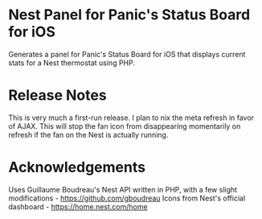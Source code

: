 Nest Panel for Panic's Status Board for iOS
===========================================

Generates a panel for Panic's Status Board for iOS that displays current stats for a Nest thermostat using PHP.

Release Notes
=============
This is very much a first-run release. I plan to nix the meta refresh in favor of AJAX. This will stop the fan icon from disappearing momentarily on refresh if the fan on the Nest is actually running.

Acknowledgements
================
Uses Guillaume Boudreau's Nest API written in PHP, with a few slight modifications - https://github.com/gboudreau
Icons from Nest's official dashboard - https://home.nest.com/home
